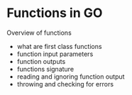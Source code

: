 # Functions in GO

Overview of functions
- what are first class functions
- function input parameters
- function outputs
- functions signature
- reading and ignoring function output
- throwing and checking for errors
